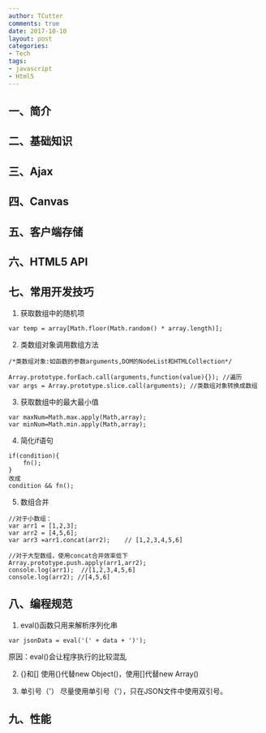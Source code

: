 ```yaml
---
author: TCutter
comments: true
date: 2017-10-10
layout: post
categories:
- Tech
tags:
- javascript
- Html5
---
```


## 一、简介
## 二、基础知识
## 三、Ajax
## 四、Canvas
## 五、客户端存储
## 六、HTML5 API
## 七、常用开发技巧
1. 获取数组中的随机项
```
var temp = array[Math.floor(Math.random() * array.length)];
```

2. 类数组对象调用数组方法
```
/*类数组对象:如函数的参数arguments,DOM的NodeList和HTMLCollection*/

Array.prototype.forEach.call(arguments,function(value){}); //遍历
var args = Array.prototype.slice.call(arguments); //类数组对象转换成数组
```
3. 获取数组中的最大最小值
```
var maxNum=Math.max.apply(Math,array);
var minNum=Math.min.apply(Math,array);
```
4. 简化if语句
```
if(condition){
	fn();
}
改成
condition && fn();
```
5. 数组合并
```
//对于小数组：
var arr1 = [1,2,3];
var arr2 = [4,5,6];
var arr3 =arr1.concat(arr2);	// [1,2,3,4,5,6]

//对于大型数组，使用concat合并效率低下
Array.prototype.push.apply(arr1,arr2);
console.log(arr1);  //[1,2,3,4,5,6]
console.log(arr2); //[4,5,6]
```
## 八、编程规范
1. eval()函数只用来解析序列化串
```
var jsonData = eval('(' + data + ')');
```
原因：eval()会让程序执行的比较混乱

2. {}和[]
使用{}代替new Object()，使用[]代替new Array()

3. 单引号（'）
   尽量使用单引号（'），只在JSON文件中使用双引号。

## 九、性能
